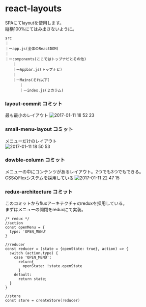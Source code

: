# react-layouts

SPAにてlayoutを使用します。  
縦横100%にてはみ出さないように。

```
src  
｜  
｜ーapp.js(全体のReactDOM)  
｜  
｜ーcomponents(ここではトップナビとその他)  
　　｜  
　　｜ーAppbar.js(トップナビ)  
　　｜  
　　｜ーMains(それ以下)  
　　　　｜  
　　　　｜ーindex.js(２カラム)  

```

### layout-commit コミット  
最も最小のレイアウト
![2017-01-11 18 52 23](https://cloud.githubusercontent.com/assets/22278305/21843659/20eac508-d82f-11e6-92e4-237372462660.png)

### small-menu-layout コミット  
メニューだけのレイアウト  
![2017-01-11 18 50 53](https://cloud.githubusercontent.com/assets/22278305/21843592/edc8d17e-d82e-11e6-86ee-e9091ad4992e.png)

### dowble-column コミット  
メニューの中にコンテンツがあるレイアウト。2つでも3つでもできる。  
CSSのFlexシステムを採用している
![2017-01-11 22 47 15](https://cloud.githubusercontent.com/assets/22278305/21850857/f3845c02-d84f-11e6-8b95-fcee5c722ed7.png)

### redux-architecture コミット  
このコミットからfluxアーキテクチャのreduxを採用している。  
まずはメニューの開閉をreduxにて実装。

```
/* redux */
//action
const openMenu = {
  type: 'OPEN_MENU'
}

//reducer
const reducer = (state = {openState: true}, action) => {
  switch (action.type) {
    case 'OPEN_MENU':
      return{
        openState: !state.openState
      }
    default:
      return state;
  }
}

//store
const store = createStore(reducer)
```
